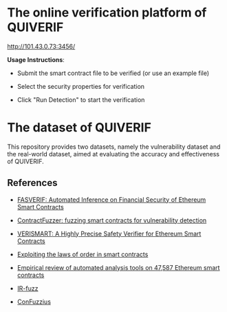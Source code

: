 # The online verification platform of QUIVERIF

http://101.43.0.73:3456/

**Usage Instructions**:

- Submit the smart contract file to be verified (or use an example file)

- Select the security properties for verification

- Click "Run Detection" to start the verification

# The dataset of QUIVERIF

This repository provides two datasets, namely the vulnerability dataset and the real-world dataset, aimed at evaluating the accuracy and effectiveness of QUIVERIF.

## References

- [FASVERIF: Automated Inference on Financial Security of Ethereum Smart Contracts](https://www.usenix.org/conference/usenixsecurity23/presentation/wang-wansen)
- [ContractFuzzer: fuzzing smart contracts for vulnerability detection](https://dl.acm.org/doi/abs/10.1145/3238147.3238177)
- [VERISMART: A Highly Precise Safety Verifier for Ethereum Smart Contracts](https://ieeexplore.ieee.org/abstract/document/9152689)
- [Exploiting the laws of order in smart contracts](https://dl.acm.org/doi/abs/10.1145/3293882.3330560)
- [Empirical review of automated analysis tools on 47,587 Ethereum smart contracts](https://dl.acm.org/doi/abs/10.1145/3377811.3380364)
- [IR-fuzz](https://github.com/Messi-Q/IR-Fuzz)

- [ConFuzzius](https://github.com/christoftorres/ConFuzzius)

